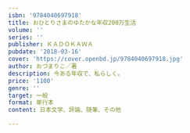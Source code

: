 ```yaml
---
isbn: '9784040697918'
title: おひとりさまのゆたかな年収200万生活
volume: ''
series: ''
publisher: ＫＡＤＯＫＡＷＡ
pubdate: '2018-03-16'
cover: 'https://cover.openbd.jp/9784040697918.jpg'
author: おづまりこ／著
description: 今ある年収で、私らしく。
price: '1100'
genre: ''
target: 一般
format: 単行本
content: 日本文学、評論、随筆、その他

---
```

